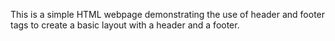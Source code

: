 This is a simple HTML webpage demonstrating the use of header and footer tags to create a basic layout with a header and a footer.
